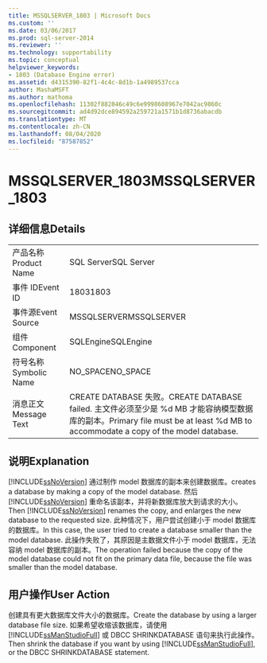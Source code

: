 ```yaml
---
title: MSSQLSERVER_1803 | Microsoft Docs
ms.custom: ''
ms.date: 03/06/2017
ms.prod: sql-server-2014
ms.reviewer: ''
ms.technology: supportability
ms.topic: conceptual
helpviewer_keywords:
- 1803 (Database Engine error)
ms.assetid: d4315390-82f1-4c4c-8d1b-1a4989537cca
author: MashaMSFT
ms.author: mathoma
ms.openlocfilehash: 11302f882846c49c6e9998608967e7042ac9860c
ms.sourcegitcommit: ad4d92dce894592a259721a1571b1d8736abacdb
ms.translationtype: MT
ms.contentlocale: zh-CN
ms.lasthandoff: 08/04/2020
ms.locfileid: "87587852"
---
```

# <a name="mssqlserver_1803"></a><span data-ttu-id="23a28-102">MSSQLSERVER_1803</span><span class="sxs-lookup"><span data-stu-id="23a28-102">MSSQLSERVER_1803</span></span>
    
## <a name="details"></a><span data-ttu-id="23a28-103">详细信息</span><span class="sxs-lookup"><span data-stu-id="23a28-103">Details</span></span>  
  
|||  
|-|-|  
|<span data-ttu-id="23a28-104">产品名称</span><span class="sxs-lookup"><span data-stu-id="23a28-104">Product Name</span></span>|<span data-ttu-id="23a28-105">SQL Server</span><span class="sxs-lookup"><span data-stu-id="23a28-105">SQL Server</span></span>|  
|<span data-ttu-id="23a28-106">事件 ID</span><span class="sxs-lookup"><span data-stu-id="23a28-106">Event ID</span></span>|<span data-ttu-id="23a28-107">1803</span><span class="sxs-lookup"><span data-stu-id="23a28-107">1803</span></span>|  
|<span data-ttu-id="23a28-108">事件源</span><span class="sxs-lookup"><span data-stu-id="23a28-108">Event Source</span></span>|<span data-ttu-id="23a28-109">MSSQLSERVER</span><span class="sxs-lookup"><span data-stu-id="23a28-109">MSSQLSERVER</span></span>|  
|<span data-ttu-id="23a28-110">组件</span><span class="sxs-lookup"><span data-stu-id="23a28-110">Component</span></span>|<span data-ttu-id="23a28-111">SQLEngine</span><span class="sxs-lookup"><span data-stu-id="23a28-111">SQLEngine</span></span>|  
|<span data-ttu-id="23a28-112">符号名称</span><span class="sxs-lookup"><span data-stu-id="23a28-112">Symbolic Name</span></span>|<span data-ttu-id="23a28-113">NO_SPACE</span><span class="sxs-lookup"><span data-stu-id="23a28-113">NO_SPACE</span></span>|  
|<span data-ttu-id="23a28-114">消息正文</span><span class="sxs-lookup"><span data-stu-id="23a28-114">Message Text</span></span>|<span data-ttu-id="23a28-115">CREATE DATABASE 失败。</span><span class="sxs-lookup"><span data-stu-id="23a28-115">CREATE DATABASE failed.</span></span> <span data-ttu-id="23a28-116">主文件必须至少是 %d MB 才能容纳模型数据库的副本。</span><span class="sxs-lookup"><span data-stu-id="23a28-116">Primary file must be at least %d MB to accommodate a copy of the model database.</span></span>|  
  
## <a name="explanation"></a><span data-ttu-id="23a28-117">说明</span><span class="sxs-lookup"><span data-stu-id="23a28-117">Explanation</span></span>  
 [!INCLUDE[ssNoVersion](../../includes/ssnoversion-md.md)] <span data-ttu-id="23a28-118">通过制作 model 数据库的副本来创建数据库。</span><span class="sxs-lookup"><span data-stu-id="23a28-118">creates a database by making a copy of the model database.</span></span> <span data-ttu-id="23a28-119">然后 [!INCLUDE[ssNoVersion](../../includes/ssnoversion-md.md)] 重命名该副本，并将新数据库放大到请求的大小。</span><span class="sxs-lookup"><span data-stu-id="23a28-119">Then [!INCLUDE[ssNoVersion](../../includes/ssnoversion-md.md)] renames the copy, and enlarges the new database to the requested size.</span></span> <span data-ttu-id="23a28-120">此种情况下，用户尝试创建小于 model 数据库的数据库。</span><span class="sxs-lookup"><span data-stu-id="23a28-120">In this case, the user tried to create a database smaller than the model database.</span></span> <span data-ttu-id="23a28-121">此操作失败了，其原因是主数据文件小于 model 数据库，无法容纳 model 数据库的副本。</span><span class="sxs-lookup"><span data-stu-id="23a28-121">The operation failed because the copy of the model database could not fit on the primary data file, because the file was smaller than the model database.</span></span>  
  
## <a name="user-action"></a><span data-ttu-id="23a28-122">用户操作</span><span class="sxs-lookup"><span data-stu-id="23a28-122">User Action</span></span>  
 <span data-ttu-id="23a28-123">创建具有更大数据库文件大小的数据库。</span><span class="sxs-lookup"><span data-stu-id="23a28-123">Create the database by using a larger database file size.</span></span> <span data-ttu-id="23a28-124">如果希望收缩该数据库，请使用 [!INCLUDE[ssManStudioFull](../../includes/ssmanstudiofull-md.md)] 或 DBCC SHRINKDATABASE 语句来执行此操作。</span><span class="sxs-lookup"><span data-stu-id="23a28-124">Then shrink the database if you want by using [!INCLUDE[ssManStudioFull](../../includes/ssmanstudiofull-md.md)], or the DBCC SHRINKDATABASE statement.</span></span>  
  
  
